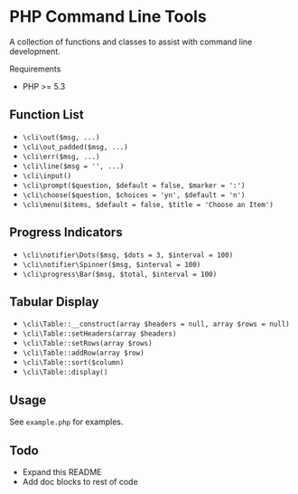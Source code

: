 PHP Command Line Tools
======================

A collection of functions and classes to assist with command line development.

Requirements

 * PHP >= 5.3

Function List
-------------

 * `\cli\out($msg, ...)`
 * `\cli\out_padded($msg, ...)`
 * `\cli\err($msg, ...)`
 * `\cli\line($msg = '', ...)`
 * `\cli\input()`
 * `\cli\prompt($question, $default = false, $marker = ':')`
 * `\cli\choose($question, $choices = 'yn', $default = 'n')`
 * `\cli\menu($items, $default = false, $title = 'Choose an Item')`

Progress Indicators
-------------------

 * `\cli\notifier\Dots($msg, $dots = 3, $interval = 100)`
 * `\cli\notifier\Spinner($msg, $interval = 100)`
 * `\cli\progress\Bar($msg, $total, $interval = 100)`

Tabular Display
---------------

 * `\cli\Table::__construct(array $headers = null, array $rows = null)`
 * `\cli\Table::setHeaders(array $headers)`
 * `\cli\Table::setRows(array $rows)`
 * `\cli\Table::addRow(array $row)`
 * `\cli\Table::sort($column)`
 * `\cli\Table::display()`

Usage
-----

See `example.php` for examples.


Todo
----

 * Expand this README
 * Add doc blocks to rest of code
